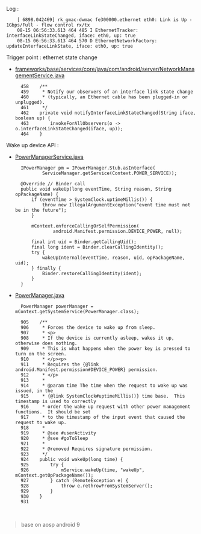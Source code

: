Log :
```
    [ 6898.042469] rk_gmac-dwmac fe300000.ethernet eth0: Link is Up - 1Gbps/Full - flow control rx/tx
    08-15 06:56:33.613 464 485 I EthernetTracker: interfaceLinkStateChanged, iface: eth0, up: true
    08-15 06:56:33.613 464 570 D EthernetNetworkFactory: updateInterfaceLinkState, iface: eth0, up: true
```

Trigger point : ethernet state change

* [frameworks/base/services/core/java/com/android/server/NetworkManagementService.java](http://androidxref.com/9.0.0_r3/xref/frameworks/base/services/core/java/com/android/server/NetworkManagementService.java#462)

  ```
    458    /**
    459     * Notify our observers of an interface link state change
    460     * (typically, an Ethernet cable has been plugged-in or unplugged).
    461     */
    462    private void notifyInterfaceLinkStateChanged(String iface, boolean up) {
    463        invokeForAllObservers(o -> o.interfaceLinkStateChanged(iface, up));
    464    }
  ```

Wake up device API :

* [PowerManagerService.java](http://androidxref.com/9.0.0_r3/xref/frameworks/base/services/core/java/com/android/server/power/PowerManagerService.java#4272)
  ```
    IPowerManager pm = IPowerManager.Stub.asInterface(
            ServiceManager.getService(Context.POWER_SERVICE));

    @Override // Binder call
    public void wakeUp(long eventTime, String reason, String opPackageName) {
        if (eventTime > SystemClock.uptimeMillis()) {
            throw new IllegalArgumentException("event time must not be in the future");
        }

        mContext.enforceCallingOrSelfPermission(
                android.Manifest.permission.DEVICE_POWER, null);

        final int uid = Binder.getCallingUid();
        final long ident = Binder.clearCallingIdentity();
        try {
            wakeUpInternal(eventTime, reason, uid, opPackageName, uid);
        } finally {
            Binder.restoreCallingIdentity(ident);
        }
    }
  ```



* [PowerManager.java](http://androidxref.com/9.0.0_r3/xref/frameworks/base/core/java/android/os/PowerManager.java#935)

  ```
    PowerManager powerManager = mContext.getSystemService(PowerManager.class);

    905    /**
    906     * Forces the device to wake up from sleep.
    907     * <p>
    908     * If the device is currently asleep, wakes it up, otherwise does nothing.
    909     * This is what happens when the power key is pressed to turn on the screen.
    910     * </p><p>
    911     * Requires the {@link android.Manifest.permission#DEVICE_POWER} permission.
    912     * </p>
    913     *
    914     * @param time The time when the request to wake up was issued, in the
    915     * {@link SystemClock#uptimeMillis()} time base.  This timestamp is used to correctly
    916     * order the wake up request with other power management functions.  It should be set
    917     * to the timestamp of the input event that caused the request to wake up.
    918     *
    919     * @see #userActivity
    920     * @see #goToSleep
    921     *
    922     * @removed Requires signature permission.
    923     */
    924    public void wakeUp(long time) {
    925        try {
    926            mService.wakeUp(time, "wakeUp", mContext.getOpPackageName());
    927        } catch (RemoteException e) {
    928            throw e.rethrowFromSystemServer();
    929        }
    930    }
    931
  ```

<br/>


> base on aosp android 9